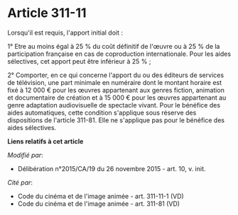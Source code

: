 # Article 311-11

Lorsqu'il est requis, l'apport initial doit : 

1° Etre au moins égal à 25 % du coût définitif de l'œuvre ou à 25 % de la participation française en cas de coproduction
internationale. Pour les aides sélectives, cet apport peut être inférieur à 25 % ; 

2° Comporter, en ce qui concerne l'apport du ou des éditeurs de services de télévision, une part minimale en numéraire dont
le montant horaire est fixé à 12 000 € pour les œuvres appartenant aux genres fiction, animation et documentaire de création
et à 15 000 € pour les œuvres appartenant au genre adaptation audiovisuelle de spectacle vivant. Pour le bénéfice des aides
automatiques, cette condition s'applique sous réserve des dispositions de l'article 311-81. Elle ne s'applique pas pour le
bénéfice des aides sélectives.

**Liens relatifs à cet article**

_Modifié par_:

  - Délibération n°2015/CA/19 du 26 novembre 2015 - art. 10, v. init.

_Cité par_:

  - Code du cinéma et de l'image animée - art. 311-11-1 (VD)
  - Code du cinéma et de l'image animée - art. 311-81 (VD)
